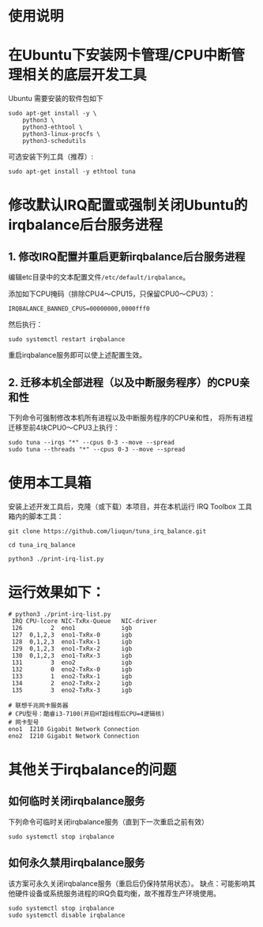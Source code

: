 # 使用说明

# 在Ubuntu下安装网卡管理/CPU中断管理相关的底层开发工具
Ubuntu 需要安装的软件包如下

```
sudo apt-get install -y \
    python3 \
    python3-ethtool \
    python3-linux-procfs \
    python3-schedutils
```

可选安装下列工具（推荐）:
```
sudo apt-get install -y ethtool tuna
```

# 修改默认IRQ配置或强制关闭Ubuntu的irqbalance后台服务进程

## 1. 修改IRQ配置并重启更新irqbalance后台服务进程
编辑etc目录中的文本配置文件`/etc/default/irqbalance`。

添加如下CPU掩码（排除CPU4～CPU15，只保留CPU0～CPU3）：
```
IRQBALANCE_BANNED_CPUS=00000000,0000fff0
```

然后执行：

    sudo systemctl restart irqbalance

重启irqbalance服务即可以使上述配置生效。

## 2. 迁移本机全部进程（以及中断服务程序）的CPU亲和性
下列命令可强制修改本机所有进程以及中断服务程序的CPU亲和性，
将所有进程迁移至前4块CPU0～CPU3上执行：
```
sudo tuna --irqs "*" --cpus 0-3 --move --spread
sudo tuna --threads "*" --cpus 0-3 --move --spread
```


# 使用本工具箱
安装上述开发工具后，克隆（或下载）本项目，并在本机运行 IRQ Toolbox 工具箱内的脚本工具：

```
git clone https://github.com/liuqun/tuna_irq_balance.git

cd tuna_irq_balance

python3 ./print-irq-list.py
```

# 运行效果如下：

```
# python3 ./print-irq-list.py 
 IRQ CPU-lcore NIC-TxRx-Queue   NIC-driver
 126        2  eno1             igb
 127  0,1,2,3  eno1-TxRx-0      igb
 128  0,1,2,3  eno1-TxRx-1      igb
 129  0,1,2,3  eno1-TxRx-2      igb
 130  0,1,2,3  eno1-TxRx-3      igb
 131        3  eno2             igb
 132        0  eno2-TxRx-0      igb
 133        1  eno2-TxRx-1      igb
 134        2  eno2-TxRx-2      igb
 135        3  eno2-TxRx-3      igb  

# 联想千兆网卡服务器
# CPU型号：酷睿i3-7100(开启HT超线程后CPU=4逻辑核)
# 网卡型号
eno1  I210 Gigabit Network Connection
eno2  I210 Gigabit Network Connection
```

# 其他关于irqbalance的问题

## 如何临时关闭irqbalance服务
下列命令可临时关闭irqbalance服务（直到下一次重启之前有效）
```
sudo systemctl stop irqbalance
```

## 如何永久禁用irqbalance服务
该方案可永久关闭irqbalance服务（重启后仍保持禁用状态）。
缺点：可能影响其他硬件设备或系统服务进程的IRQ负载均衡，故不推荐生产环境使用。
```
sudo systemctl stop irqbalance
sudo systemctl disable irqbalance
```
